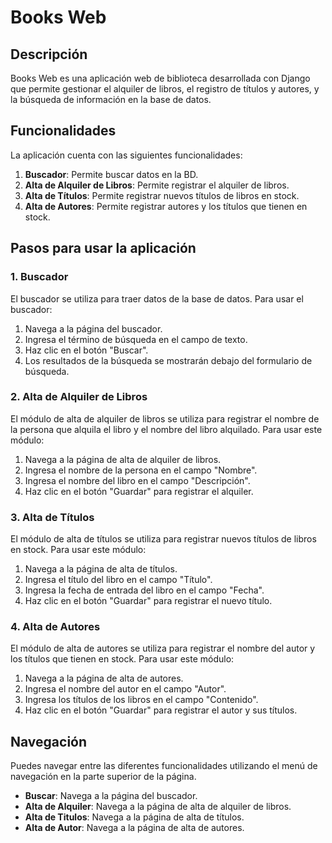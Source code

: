 # Books Web

## Descripción

Books Web es una aplicación web de biblioteca desarrollada con Django que permite gestionar el alquiler de libros, el registro de títulos y autores, y la búsqueda de información en la base de datos.

## Funcionalidades

La aplicación cuenta con las siguientes funcionalidades:

1. **Buscador**: Permite buscar datos en la BD.
2. **Alta de Alquiler de Libros**: Permite registrar el alquiler de libros.
3. **Alta de Títulos**: Permite registrar nuevos títulos de libros en stock.
4. **Alta de Autores**: Permite registrar autores y los títulos que tienen en stock.

## Pasos para usar la aplicación

### 1. Buscador

El buscador se utiliza para traer datos de la base de datos. Para usar el buscador:

1. Navega a la página del buscador.
2. Ingresa el término de búsqueda en el campo de texto.
3. Haz clic en el botón "Buscar".
4. Los resultados de la búsqueda se mostrarán debajo del formulario de búsqueda.

### 2. Alta de Alquiler de Libros

El módulo de alta de alquiler de libros se utiliza para registrar el nombre de la persona que alquila el libro y el nombre del libro alquilado. Para usar este módulo:

1. Navega a la página de alta de alquiler de libros.
2. Ingresa el nombre de la persona en el campo "Nombre".
3. Ingresa el nombre del libro en el campo "Descripción".
4. Haz clic en el botón "Guardar" para registrar el alquiler.

### 3. Alta de Títulos

El módulo de alta de títulos se utiliza para registrar nuevos títulos de libros en stock. Para usar este módulo:

1. Navega a la página de alta de títulos.
2. Ingresa el título del libro en el campo "Título".
3. Ingresa la fecha de entrada del libro en el campo "Fecha".
4. Haz clic en el botón "Guardar" para registrar el nuevo título.

### 4. Alta de Autores

El módulo de alta de autores se utiliza para registrar el nombre del autor y los títulos que tienen en stock. Para usar este módulo:

1. Navega a la página de alta de autores.
2. Ingresa el nombre del autor en el campo "Autor".
3. Ingresa los títulos de los libros en el campo "Contenido".
4. Haz clic en el botón "Guardar" para registrar el autor y sus títulos.

## Navegación

Puedes navegar entre las diferentes funcionalidades utilizando el menú de navegación en la parte superior de la página.

- **Buscar**: Navega a la página del buscador.
- **Alta de Alquiler**: Navega a la página de alta de alquiler de libros.
- **Alta de Titulos**: Navega a la página de alta de títulos.
- **Alta de Autor**: Navega a la página de alta de autores.